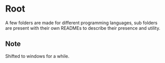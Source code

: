 # Root 

A few folders are made for different programming languages,
sub folders are present with their own READMEs to describe
their presence and utility.

## Note
Shifted to windows for a while.